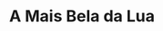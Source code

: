 ---
Numero: 345
title: A Mais Bela da Lua
Autor: Larry Niven
Co-autor: 
Ano-de-Publicacao: 1986
Titulo-original: The Patchwork Girl
Tradutor: Fernando Brites da Fonseca
Co-tradutor: 
Ano-de-edicao: 1980
alias: Larry-Niven
Autor2-alias: 
Tradutor1-alias: Fernando-Brites-da-Fonseca
Tradutor2-alias: 
Titulo-link: 345-A-Mais-Bela-da-Lua
Capa: 
pags: 
Capa-link: 
---